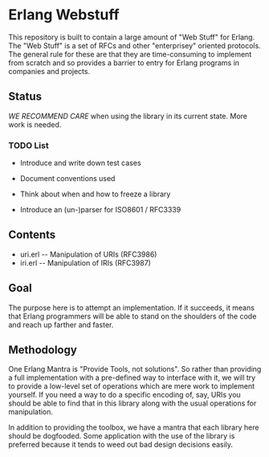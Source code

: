 # Erlang Webstuff

This repository is built to contain a large amount of "Web Stuff" for
Erlang. The "Web Stuff" is a set of RFCs and other "enterprisey"
oriented protocols. The general rule for these are that they are
time-consuming to implement from scratch and so provides a barrier to
entry for Erlang programs in companies and projects.

## Status

*WE RECOMMEND CARE* when using the library in its current state. More
work is needed.

### TODO List

   * Introduce and write down test cases
   * Document conventions used
   * Think about when and how to freeze a library


   * Introduce an (un-)parser for ISO8601 / RFC3339

## Contents

   * uri.erl -- Manipulation of URIs (RFC3986)
   * iri.erl -- Manipulation of IRIs (RFC3987)

## Goal

The purpose here is to attempt an implementation. If it succeeds, it
means that Erlang programmers will be able to stand on the shoulders
of the code and reach up farther and faster.

## Methodology

One Erlang Mantra is "Provide Tools, not solutions". So rather than
providing a full implementation with a pre-defined way to interface
with it, we will try to provide a low-level set of operations which
are mere work to implement yourself. If you need a way to do a
specific encoding of, say, URIs you should be able to find that in
this library along with the usual operations for manipulation.

In addition to providing the toolbox, we have a mantra that each
library here should be dogfooded. Some application with the use of the
library is preferred because it tends to weed out bad design decisions
easily.